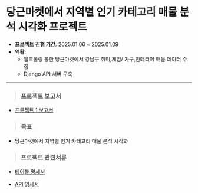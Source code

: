 # 당근마켓에서 지역별 인기 카테고리 매물 분석 시각화 프로젝트

- **프로젝트 진행 기간**: 2025.01.06 ~ 2025.01.09
- **역활**: 
    - 웹크롤링 통한 당근마켓에서 강남구 취미,게임/ 가구,인테리어 매물 데이터 수집
    - Django API 서버 구축
---
> ### 프로젝트 보고서
- [프로젝트 1 보고서](https://flax-entree-f78.notion.site/1b6db7c679148072a708e985fbfb2294?p=1b6db7c679148143b605ddc34c7bc817&pm=c)

> ### 목표
-  당근마켓에서 지역별 인기 카테고리 매물 분석 시각화

> ### 프로젝트 관련서류

- [테이블 명세서](https://www.notion.so/DB-a6604967d98b4195a8f05cc395dfe02f?pvs=4)

- [API 명세서](https://www.notion.so/API-7e2160b572d242b9933811d3609938b2?pvs=4)

